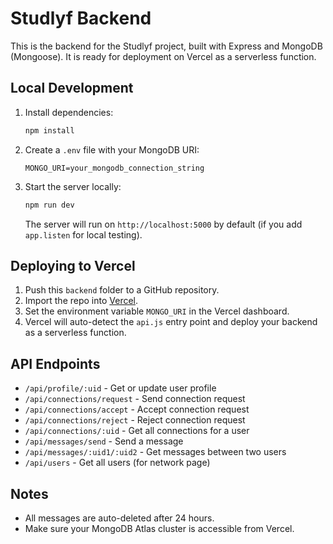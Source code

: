 # Studlyf Backend

This is the backend for the Studlyf project, built with Express and MongoDB (Mongoose). It is ready for deployment on Vercel as a serverless function.

## Local Development

1. Install dependencies:
   ```bash
   npm install
   ```
2. Create a `.env` file with your MongoDB URI:
   ```env
   MONGO_URI=your_mongodb_connection_string
   ```
3. Start the server locally:
   ```bash
   npm run dev
   ```
   The server will run on `http://localhost:5000` by default (if you add `app.listen` for local testing).

## Deploying to Vercel

1. Push this `backend` folder to a GitHub repository.
2. Import the repo into [Vercel](https://vercel.com/import).
3. Set the environment variable `MONGO_URI` in the Vercel dashboard.
4. Vercel will auto-detect the `api.js` entry point and deploy your backend as a serverless function.

## API Endpoints
- `/api/profile/:uid` - Get or update user profile
- `/api/connections/request` - Send connection request
- `/api/connections/accept` - Accept connection request
- `/api/connections/reject` - Reject connection request
- `/api/connections/:uid` - Get all connections for a user
- `/api/messages/send` - Send a message
- `/api/messages/:uid1/:uid2` - Get messages between two users
- `/api/users` - Get all users (for network page)

## Notes
- All messages are auto-deleted after 24 hours.
- Make sure your MongoDB Atlas cluster is accessible from Vercel. 